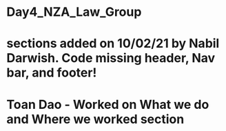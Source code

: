 # Day4_NZA_Law_Group
# <body> sections added on 10/02/21 by Nabil Darwish. Code missing header, Nav bar, and footer!
# Toan Dao - Worked on What we do and Where we worked section
